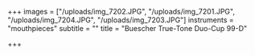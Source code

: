 +++
images = ["/uploads/img_7202.JPG", "/uploads/img_7201.JPG", "/uploads/img_7204.JPG", "/uploads/img_7203.JPG"]
instruments = "mouthpieces"
subtitle = ""
title = "Buescher True-Tone Duo-Cup 99-D"

+++
